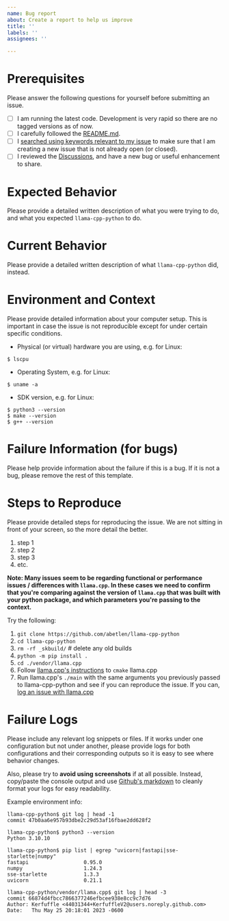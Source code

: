 ```yaml
---
name: Bug report
about: Create a report to help us improve
title: ''
labels: ''
assignees: ''

---
```


# Prerequisites

Please answer the following questions for yourself before submitting an issue.

- [ ] I am running the latest code. Development is very rapid so there are no tagged versions as of now.
- [ ] I carefully followed the [README.md](https://github.com/abetlen/llama-cpp-python/blob/main/README.md).
- [ ] I [searched using keywords relevant to my issue](https://docs.github.com/en/issues/tracking-your-work-with-issues/filtering-and-searching-issues-and-pull-requests) to make sure that I am creating a new issue that is not already open (or closed).
- [ ] I reviewed the [Discussions](https://github.com/abetlen/llama-cpp-python/discussions), and have a new bug or useful enhancement to share.

# Expected Behavior

Please provide a detailed written description of what you were trying to do, and what you expected `llama-cpp-python` to do.

# Current Behavior

Please provide a detailed written description of what `llama-cpp-python` did, instead.

# Environment and Context

Please provide detailed information about your computer setup. This is important in case the issue is not reproducible except for under certain specific conditions.

* Physical (or virtual) hardware you are using, e.g. for Linux:

`$ lscpu`

* Operating System, e.g. for Linux:

`$ uname -a`

* SDK version, e.g. for Linux:

```
$ python3 --version
$ make --version
$ g++ --version
```

# Failure Information (for bugs)

Please help provide information about the failure if this is a bug. If it is not a bug, please remove the rest of this template.

# Steps to Reproduce

Please provide detailed steps for reproducing the issue. We are not sitting in front of your screen, so the more detail the better.

1. step 1
2. step 2
3. step 3
4. etc.

**Note: Many issues seem to be regarding functional or performance issues / differences with `llama.cpp`. In these cases we need to confirm that you're comparing against the version of `llama.cpp` that was built with your python package, and which parameters you're passing to the context.**

Try the following:

1. `git clone https://github.com/abetlen/llama-cpp-python`
2. `cd llama-cpp-python`
3. `rm -rf _skbuild/` # delete any old builds
4. `python -m pip install .`
5. `cd ./vendor/llama.cpp`
6. Follow [llama.cpp's instructions](https://github.com/ggml-org/llama.cpp#build) to `cmake` llama.cpp
7. Run llama.cpp's `./main` with the same arguments you previously passed to llama-cpp-python and see if you can reproduce the issue. If you can, [log an issue with llama.cpp](https://github.com/ggml-org/llama.cpp/issues)

# Failure Logs

Please include any relevant log snippets or files. If it works under one configuration but not under another, please provide logs for both configurations and their corresponding outputs so it is easy to see where behavior changes.

Also, please try to **avoid using screenshots** if at all possible. Instead, copy/paste the console output and use [Github's markdown](https://docs.github.com/en/get-started/writing-on-github/getting-started-with-writing-and-formatting-on-github/basic-writing-and-formatting-syntax) to cleanly format your logs for easy readability.

Example environment info:
```
llama-cpp-python$ git log | head -1
commit 47b0aa6e957b93dbe2c29d53af16fbae2dd628f2

llama-cpp-python$ python3 --version
Python 3.10.10

llama-cpp-python$ pip list | egrep "uvicorn|fastapi|sse-starlette|numpy"
fastapi                  0.95.0
numpy                    1.24.3
sse-starlette            1.3.3
uvicorn                  0.21.1

llama-cpp-python/vendor/llama.cpp$ git log | head -3
commit 66874d4fbcc7866377246efbcee938e8cc9c7d76
Author: Kerfuffle <44031344+KerfuffleV2@users.noreply.github.com>
Date:   Thu May 25 20:18:01 2023 -0600
```
